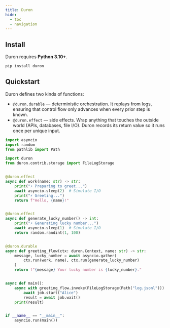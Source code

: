 ```yaml
---
title: Duron
hide:
  - toc
  - navigation
---
```


## Install

Duron requires **Python 3.10+**.

```bash
pip install duron
```

## Quickstart

Duron defines two kinds of functions:

- `@duron.durable` — deterministic orchestration. It replays from logs, ensuring that control flow only advances when every prior step is known.
- `@duron.effect` — side effects. Wrap anything that touches the outside world (APIs, databases, file I/O). Duron records its return value so it runs once per unique input.

```python
import asyncio
import random
from pathlib import Path

import duron
from duron.contrib.storage import FileLogStorage


@duron.effect
async def work(name: str) -> str:
    print("⚡ Preparing to greet...")
    await asyncio.sleep(2)  # Simulate I/O
    print("⚡ Greeting...")
    return f"Hello, {name}!"


@duron.effect
async def generate_lucky_number() -> int:
    print("⚡ Generating lucky number...")
    await asyncio.sleep(1)  # Simulate I/O
    return random.randint(1, 100)


@duron.durable
async def greeting_flow(ctx: duron.Context, name: str) -> str:
    message, lucky_number = await asyncio.gather(
        ctx.run(work, name), ctx.run(generate_lucky_number)
    )
    return f"{message} Your lucky number is {lucky_number}."


async def main():
    async with greeting_flow.invoke(FileLogStorage(Path("log.jsonl"))) as job:
        await job.start("Alice")
        result = await job.wait()
    print(result)


if __name__ == "__main__":
    asyncio.run(main())
```
